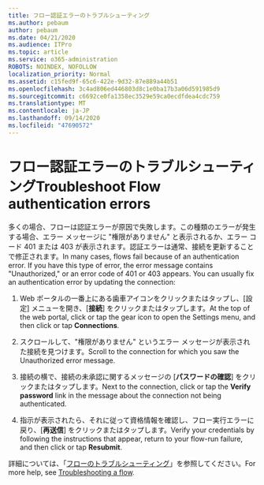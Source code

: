 ```yaml
---
title: フロー認証エラーのトラブルシューティング
ms.author: pebaum
author: pebaum
ms.date: 04/21/2020
ms.audience: ITPro
ms.topic: article
ms.service: o365-administration
ROBOTS: NOINDEX, NOFOLLOW
localization_priority: Normal
ms.assetid: c15fed9f-65c6-422e-9d32-87e889a44b51
ms.openlocfilehash: 3c4ad806ed446803d8c1e0ba17b3a06d591985d9
ms.sourcegitcommit: c6692ce0fa1358ec3529e59ca0ecdfdea4cdc759
ms.translationtype: MT
ms.contentlocale: ja-JP
ms.lasthandoff: 09/14/2020
ms.locfileid: "47690572"
---
```

# <a name="troubleshoot-flow-authentication-errors"></a><span data-ttu-id="5a26f-102">フロー認証エラーのトラブルシューティング</span><span class="sxs-lookup"><span data-stu-id="5a26f-102">Troubleshoot Flow authentication errors</span></span>

<span data-ttu-id="5a26f-p101">多くの場合、フローは認証エラーが原因で失敗します。この種類のエラーが発生する場合、エラー メッセージに "権限がありません" と表示されるか、エラー コード 401 または 403 が表示されます。認証エラーは通常、接続を更新することで修正されます。</span><span class="sxs-lookup"><span data-stu-id="5a26f-p101">In many cases, flows fail because of an authentication error. If you have this type of error, the error message contains "Unauthorized," or an error code of 401 or 403 appears. You can usually fix an authentication error by updating the connection:</span></span>
  
1. <span data-ttu-id="5a26f-106">Web ポータルの一番上にある歯車アイコンをクリックまたはタップし、[設定] メニューを開き、[**接続**] をクリックまたはタップします。</span><span class="sxs-lookup"><span data-stu-id="5a26f-106">At the top of the web portal, click or tap the gear icon to open the Settings menu, and then click or tap **Connections**.</span></span>
    
2. <span data-ttu-id="5a26f-107">スクロールして、"権限がありません" というエラー メッセージが表示された接続を見つけます。</span><span class="sxs-lookup"><span data-stu-id="5a26f-107">Scroll to the connection for which you saw the Unauthorized error message.</span></span>
    
3. <span data-ttu-id="5a26f-108">接続の横で、接続の未承認に関するメッセージの [**パスワードの確認**] をクリックまたはタップします。</span><span class="sxs-lookup"><span data-stu-id="5a26f-108">Next to the connection, click or tap the **Verify password** link in the message about the connection not being authenticated.</span></span> 
    
4. <span data-ttu-id="5a26f-109">指示が表示されたら、それに従って資格情報を確認し、フロー実行エラーに戻り、[**再送信**] をクリックまたはタップします。</span><span class="sxs-lookup"><span data-stu-id="5a26f-109">Verify your credentials by following the instructions that appear, return to your flow-run failure, and then click or tap **Resubmit**.</span></span>
    
<span data-ttu-id="5a26f-110">詳細については、「[フローのトラブルシューティング](https://go.microsoft.com/fwlink/?linkid=872110)」を参照してください。</span><span class="sxs-lookup"><span data-stu-id="5a26f-110">For more help, see [Troubleshooting a flow](https://go.microsoft.com/fwlink/?linkid=872110).</span></span>
  

